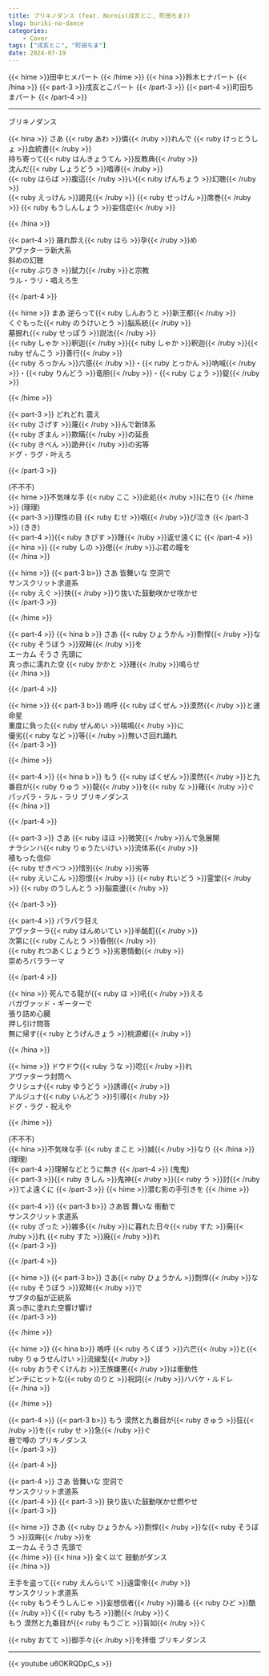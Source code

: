 ```yaml
---
title: ブリキノダンス (feat. Nornis(戌亥とこ, 町田ちま))
slug: buriki-no-dance
categories:
    - Cover
tags: ["戌亥とこ", "町田ちま"]
date: 2024-07-19
---
```

{{< hime >}}田中ヒメパート  {{< /hime >}}
{{< hina >}}鈴木ヒナパート  {{< /hina >}}
{{< part-3 >}}戌亥とこパート  {{< /part-3 >}}
{{< part-4 >}}町田ちまパート  {{< /part-4 >}}

---

ブリキノダンス  

{{< hina >}}
さあ {{< ruby あわ >}}憐{{< /ruby >}}れんで {{< ruby けっとうしょ >}}血統書{{< /ruby >}}  
持ち寄って{{< ruby はんきょうてん >}}反教典{{< /ruby >}}  
沈んだ{{< ruby しょうどう >}}唱導{{< /ruby >}}  
{{< ruby はらば >}}腹這{{< /ruby >}}い{{< ruby げんちょう >}}幻聴{{< /ruby >}}  
{{< ruby えっけん >}}謁見{{< /ruby >}} {{< ruby せっけん >}}席巻{{< /ruby >}} {{< ruby もうしんしょう >}}妄信症{{< /ruby >}}  

{{< /hina >}}

{{< part-4 >}}
踊れ酔え{{< ruby はら >}}孕{{< /ruby >}}め  
アヴァターラ新大系  
斜めの幻聴  
{{< ruby ぶりき >}}錻力{{< /ruby >}}と宗教  
ラル・ラリ・唱えろ生  

{{< /part-4 >}}

{{< hime >}}
まあ 逆らって{{< ruby しんおうと >}}新王都{{< /ruby >}}  
くぐもった{{< ruby のうけいとう >}}脳系統{{< /ruby >}}  
墓掘れ{{< ruby せっぽう >}}説法{{< /ruby >}}  
{{< ruby しゃか >}}釈迦{{< /ruby >}}{{< ruby しゃか >}}釈迦{{< /ruby >}}{{< ruby ぜんこう >}}善行{{< /ruby >}}  
{{< ruby ろっかん >}}六感{{< /ruby >}}・{{< ruby とっかん >}}吶喊{{< /ruby >}}・{{< ruby りんどう >}}竜胆{{< /ruby >}}・{{< ruby じょう >}}錠{{< /ruby >}}  

{{< /hime >}}

{{< part-3 >}}
どれどれ 震え  
{{< ruby さげす >}}蔑{{< /ruby >}}んで新体系  
{{< ruby ぎまん >}}欺瞞{{< /ruby >}}の延長  
{{< ruby きべん >}}詭弁{{< /ruby >}}の劣等  
ドグ・ラグ・叶えろ  

{{< /part-3 >}}

(不不不)  
{{< hime >}}不気味な手 {{< ruby ここ >}}此処{{< /ruby >}}に在り  {{< /hime >}}
(理理)  
{{< part-3 >}}理性の目 {{< ruby むせ >}}咽{{< /ruby >}}び泣き  {{< /part-3 >}}
(きき)  
{{< part-4 >}}{{< ruby きびす >}}踵{{< /ruby >}}返せ遠くに  {{< /part-4 >}}
{{< hina >}}
{{< ruby しの >}}偲{{< /ruby >}}ぶ君の瞳を  
{{< /hina >}}

{{< hime >}}
{{< part-3 b>}}
さあ 皆舞いな 空洞で  
サンスクリット求道系  
{{< ruby えぐ >}}抉{{< /ruby >}}り抜いた鼓動咲かせ咲かせ  
{{< /part-3 >}}

{{< /hime >}}

{{< part-4 >}}
{{< hina b >}}
さあ {{< ruby ひょうかん >}}剽悍{{< /ruby >}}な{{< ruby そうぼう >}}双眸{{< /ruby >}}を  
エーカム そうさ 先頭に  
真っ赤に濡れた空 {{< ruby かかと >}}踵{{< /ruby >}}鳴らせ  
{{< /hina >}}

{{< /part-4 >}}

{{< hime >}}
{{< part-3 b>}}
嗚呼 {{< ruby ばくぜん >}}漠然{{< /ruby >}}と運命星  
重度に負った{{< ruby ぜんめい >}}喘鳴{{< /ruby >}}に  
優劣{{< ruby など >}}等{{< /ruby >}}無いさ回れ踊れ  
{{< /part-3 >}}

{{< /hime >}}

{{< part-4 >}}
{{< hina b >}}
もう {{< ruby ばくぜん >}}漠然{{< /ruby >}}と九番目が{{< ruby りゅう >}}龍{{< /ruby >}}を{{< ruby な >}}薙{{< /ruby >}}ぐ  
パッパラ・ラル・ラリ ブリキノダンス  
{{< /hina >}}

{{< /part-4 >}}

{{< part-3 >}}
さあ {{< ruby ほほ >}}微笑{{< /ruby >}}んで急展開  
ナラシンハ{{< ruby りゅうたいけい >}}流体系{{< /ruby >}}  
積もった信仰  
{{< ruby せきべつ >}}惜別{{< /ruby >}}劣等  
{{< ruby えいこん >}}怨恨{{< /ruby >}} {{< ruby れいどう >}}霊堂{{< /ruby >}} {{< ruby のうしんとう >}}脳震盪{{< /ruby >}}  

{{< /part-3 >}}

{{< part-4 >}}
パラパラ狂え  
アヴァターラ{{< ruby はんめいてい >}}半酩酊{{< /ruby >}}  
次第に{{< ruby こんとう >}}昏倒{{< /ruby >}}  
{{< ruby れつあくじょうどう >}}劣悪情動{{< /ruby >}}  
崇めろバララーマ  

{{< /part-4 >}}

{{< hina >}}
死んでる龍が{{< ruby ほ >}}吼{{< /ruby >}}える  
バガヴァッド・ギーターで  
張り詰め心臓  
押し引け問答  
無に帰す{{< ruby とうげんきょう >}}桃源郷{{< /ruby >}}  

{{< /hina >}}

{{< hime >}}
ドウドウ{{< ruby うな >}}唸{{< /ruby >}}れ  
アヴァターラ封筒へ  
クリシュナ{{< ruby ゆうどう >}}誘導{{< /ruby >}}  
アルジュナ{{< ruby いんどう >}}引導{{< /ruby >}}  
ドグ・ラグ・祝えや  

{{< /hime >}}

(不不不)  
{{< hina >}}不気味な手 {{< ruby まこと >}}誠{{< /ruby >}}なり  {{< /hina >}}
(理理)  
{{< part-4 >}}理解などとうに無き  {{< /part-4 >}}
(鬼鬼)  
{{< part-3 >}}{{< ruby きしん >}}鬼神{{< /ruby >}}{{< ruby う >}}討{{< /ruby >}}てよ遠くに  {{< /part-3 >}}
{{< hime >}}潜む影の手引きを  {{< /hime >}}

{{< part-4 >}}
{{< part-3 b>}}
さあ皆 舞いな 衝動で  
サンスクリット求道系  
{{< ruby ざった >}}雑多{{< /ruby >}}に暮れた日々{{< ruby すた >}}廃{{< /ruby >}}れ {{< ruby すた >}}廃{{< /ruby >}}れ  
{{< /part-3 >}}

{{< /part-4 >}}

{{< hime >}}
{{< part-3 b>}}
さあ{{< ruby ひょうかん >}}剽悍{{< /ruby >}}な{{< ruby そうぼう >}}双眸{{< /ruby >}}で  
サプタの脳が正統系  
真っ赤に塗れた空響け響け  
{{< /part-3 >}}

{{< /hime >}}

{{< hime >}}
{{< hina b>}}
嗚呼 {{< ruby ろくぼう >}}六芒{{< /ruby >}}と{{< ruby りゅうせんけい >}}流線型{{< /ruby >}}  
{{< ruby おうぞくけんお >}}王族嫌悪{{< /ruby >}}は衝動性  
ピンチにヒットな{{< ruby のりと >}}祝詞{{< /ruby >}}ハバケ・ルドレ  
{{< /hina >}}

{{< /hime >}}

{{< part-4 >}}
{{< part-3 b>}}
もう 漠然と九番目が{{< ruby きゅう >}}狂{{< /ruby >}}を{{< ruby せ >}}急{{< /ruby >}}ぐ  
巷で噂の ブリキノダンス  
{{< /part-3 >}}

{{< /part-4 >}}

{{< part-4 >}}
さあ 皆舞いな 空洞で  
サンスクリット求道系  
{{< /part-4 >}}
{{< part-3 >}}
抉り抜いた鼓動咲かせ燃やせ  
{{< /part-3 >}}

{{< hime >}}
さあ {{< ruby ひょうかん >}}剽悍{{< /ruby >}}な{{< ruby そうぼう >}}双眸{{< /ruby >}}を  
エーカム そうさ 先頭で  
{{< /hime >}}
{{< hina >}}
全く以て 鼓動がダンス  
{{< /hina >}}

王手を盗って{{< ruby えんらいて >}}遠雷帝{{< /ruby >}}  
サンスクリット求道系  
{{< ruby もうそうしんじゃ >}}妄想信者{{< /ruby >}}踊る {{< ruby ひど >}}酷{{< /ruby >}}く{{< ruby もろ >}}脆{{< /ruby >}}く  
もう 漠然と九番目が{{< ruby もうごと >}}盲如{{< /ruby >}}く  

{{< ruby おてて >}}御手々{{< /ruby >}}を拝借 ブリキノダンス  

---

{{< youtube u6OKRQDpC_s >}}